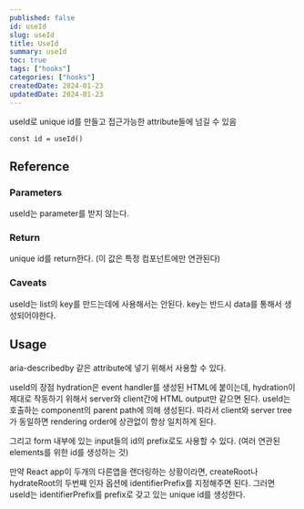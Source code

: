 ```yaml
---
published: false
id: useId
slug: useId
title: UseId
summary: useId
toc: true
tags: ["hooks"]
categories: ["hooks"]
createdDate: 2024-01-23
updatedDate: 2024-01-23
---
```


useId로 unique id를 만들고 접근가능한 attribute들에 넘길 수 있음

```tsx
const id = useId()
```

## Reference

### Parameters
useId는 parameter를 받지 않는다.

### Return
unique id를 return한다. (이 값은 특정 컴포넌트에만 연관된다)

### Caveats
useId는 list의 key를 만드는데에 사용해서는 안된다.
key는 반드시 data를 통해서 생성되어야한다.

## Usage
aria-describedby 같은 attribute에 넣기 위해서 사용할 수 있다.

useId의 장점
hydration은 event handler를 생성된 HTML에 붙이는데, hydration이 제대로 작동하기 위해서 server와 client간에 HTML output만 같으면 된다.
useId는 호출하는 component의 parent path에 의해 생성된다. 따라서 client와 server tree가 동일하면 rendering order에 상관없이 항상 일치하게 된다.

그리고 form 내부에 있는 input들의 id의 prefix로도 사용할 수 있다.
(여러 연관된 elements를 위한 id를 생성하는 것)

만약 React app이 두개의 다른앱을 랜더링하는 상황이라면, createRoot나 hydrateRoot의 두번째 인자 옵션에 identifierPrefix를 지정해주면 된다.
그러면 useId는 identifierPrefix를 prefix로 갖고 있는 unique id를 생성한다.
